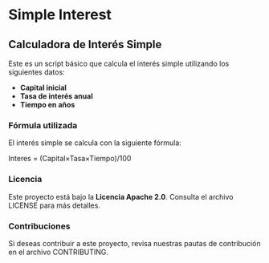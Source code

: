 # Simple Interest  
## Calculadora de Interés Simple  

Este es un script básico que calcula el interés simple utilizando los siguientes datos:  
- **Capital inicial**  
- **Tasa de interés anual**  
- **Tiempo en años**  

### Fórmula utilizada  
El interés simple se calcula con la siguiente fórmula:  

Interes = (Capital×Tasa×Tiempo)/100

### Licencia  
Este proyecto está bajo la **Licencia Apache 2.0**. Consulta el archivo LICENSE para más detalles.  

### Contribuciones  
Si deseas contribuir a este proyecto, revisa nuestras pautas de contribución en el archivo CONTRIBUTING.
